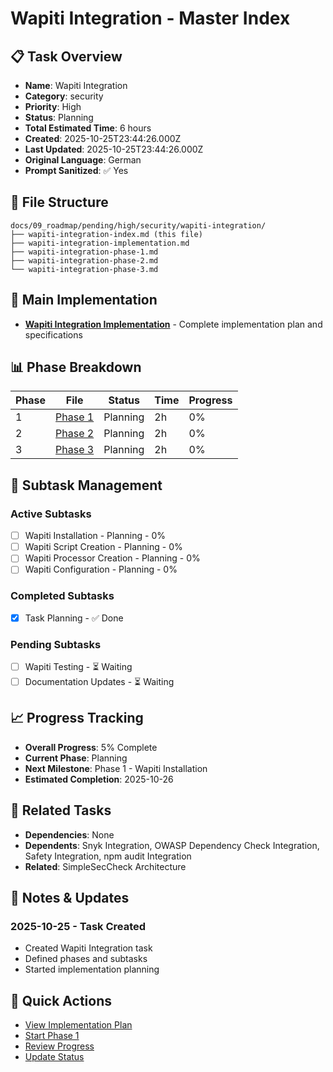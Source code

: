 # Wapiti Integration - Master Index

## 📋 Task Overview
- **Name**: Wapiti Integration
- **Category**: security
- **Priority**: High
- **Status**: Planning
- **Total Estimated Time**: 6 hours
- **Created**: 2025-10-25T23:44:26.000Z
- **Last Updated**: 2025-10-25T23:44:26.000Z
- **Original Language**: German
- **Prompt Sanitized**: ✅ Yes

## 📁 File Structure
```
docs/09_roadmap/pending/high/security/wapiti-integration/
├── wapiti-integration-index.md (this file)
├── wapiti-integration-implementation.md
├── wapiti-integration-phase-1.md
├── wapiti-integration-phase-2.md
└── wapiti-integration-phase-3.md
```

## 🎯 Main Implementation
- **[Wapiti Integration Implementation](./wapiti-integration-implementation.md)** - Complete implementation plan and specifications

## 📊 Phase Breakdown
| Phase | File | Status | Time | Progress |
|-------|------|--------|------|----------|
| 1 | [Phase 1](./wapiti-integration-phase-1.md) | Planning | 2h | 0% |
| 2 | [Phase 2](./wapiti-integration-phase-2.md) | Planning | 2h | 0% |
| 3 | [Phase 3](./wapiti-integration-phase-3.md) | Planning | 2h | 0% |

## 🔄 Subtask Management
### Active Subtasks
- [ ] Wapiti Installation - Planning - 0%
- [ ] Wapiti Script Creation - Planning - 0%
- [ ] Wapiti Processor Creation - Planning - 0%
- [ ] Wapiti Configuration - Planning - 0%

### Completed Subtasks
- [x] Task Planning - ✅ Done

### Pending Subtasks
- [ ] Wapiti Testing - ⏳ Waiting
- [ ] Documentation Updates - ⏳ Waiting

## 📈 Progress Tracking
- **Overall Progress**: 5% Complete
- **Current Phase**: Planning
- **Next Milestone**: Phase 1 - Wapiti Installation
- **Estimated Completion**: 2025-10-26

## 🔗 Related Tasks
- **Dependencies**: None
- **Dependents**: Snyk Integration, OWASP Dependency Check Integration, Safety Integration, npm audit Integration
- **Related**: SimpleSecCheck Architecture

## 📝 Notes & Updates
### 2025-10-25 - Task Created
- Created Wapiti Integration task
- Defined phases and subtasks
- Started implementation planning

## 🚀 Quick Actions
- [View Implementation Plan](./wapiti-integration-implementation.md)
- [Start Phase 1](./wapiti-integration-phase-1.md)
- [Review Progress](#progress-tracking)
- [Update Status](#notes--updates)
